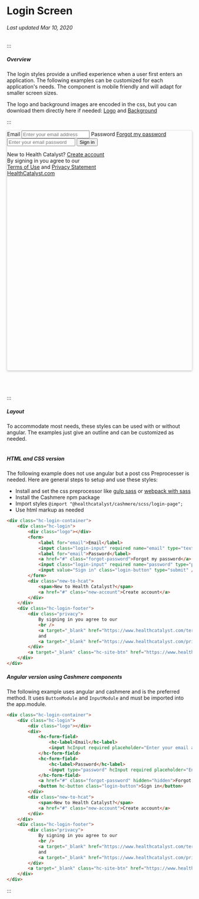 # Login Screen

###### Last updated Mar 10, 2020

:::

##### Overview

The login styles provide a unified experience when a user first enters an application. The following examples can be customized for each application's needs. The component is mobile friendly and will adapt for smaller screen sizes.

The logo and background images are encoded in the css, but you can download them directly here if needed: [Logo](https://cashmere.healthcatalyst.net/assets/HealthCatalyst_Horizontal.svg) and [Background](https://cashmere.healthcatalyst.net/assets/login_bg.jpg)

:::
<br>

<div class="hc-login-container" style="height: 650px; border: 1px solid #e0e3e6; box-shadow: 0 2px 5px rgb(0 0 0 / 20%); border-radius: 4px;">
    <div class="hc-login">
        <div class="logo"></div>
        <form>
            <label for="email">Email</label>
            <input class="login-input" required name="email" type="text" placeholder="Enter your email address" />
            <label for="email">Password</label>
            <a href="#" class="forgot-password">Forgot my password</a>
            <input class="login-input" required name="password" type="password" placeholder="Enter your email password"/>
            <input value="Sign in" class="login-button" type="submit" />
        </form>
        <div class="new-to-hcat">
            <span>New to Health Catalyst?</span>
            <a href="#" class="new-account">Create account</a>
        </div>
    </div>
    <div class="hc-login-footer">
        <div class="privacy">
            By signing in you agree to our
            <br />
            <a target="_blank" href="https://www.healthcatalyst.com/terms-conditions/">Terms of Use</a>
            and
            <a target="_blank" href="https://www.healthcatalyst.com/privacy-policy/">Privacy Statement</a>
        </div>
        <a target="_blank" class="hc-site-btn" href="https://www.healthcatalyst.com" title="Visit the Health Catalyst website">HealthCatalyst.com</a>
    </div>
</div>
<br>
<br>
<br>

:::

##### Layout

To accommodate most needs, these styles can be used with or without angular. The examples just give an outline and can be customized as needed.
<br>
<br>

##### HTML and CSS version

The following example does not use angular but a post css Preprocesser is needed. Here are general steps to setup and use these styles:

-   Install and set the css preprocessor like [gulp sass](https://github.com/dlmanning/gulp-sass) or [webpack with sass](https://github.com/webpack-contrib/sass-loader)
-   Install the Cashmere npm package
-   Import styles `@import "@healthcatalyst/cashmere/scss/login-page";`
-   Use html markup as needed

```html
<div class="hc-login-container">
    <div class="hc-login">
        <div class="logo"></div>
        <form>
            <label for="email">Email</label>
            <input class="login-input" required name="email" type="text" placeholder="Enter your email address" />
            <label for="email">Password</label>
            <a href="#" class="forgot-password">Forgot my password</a>
            <input class="login-input" required name="password" type="password" placeholder="Enter your email password"/>
            <input value="Sign in" class="login-button" type="submit" />
        </form>
        <div class="new-to-hcat">
            <span>New to Health Catalyst?</span>
            <a href="#" class="new-account">Create account</a>
        </div>
    </div>
    <div class="hc-login-footer">
        <div class="privacy">
            By signing in you agree to our
            <br />
            <a target="_blank" href="https://www.healthcatalyst.com/terms-conditions/">Terms of Use</a>
            and
            <a target="_blank" href="https://www.healthcatalyst.com/privacy-policy/">Privacy Statement</a>
        </div>
        <a target="_blank" class="hc-site-btn" href="https://www.healthcatalyst.com" title="Visit the Health Catalyst website">HealthCatalyst.com</a>
    </div>
</div>
```

##### Angular version using Cashmere components

The following example uses angular and cashmere and is the preferred method. It uses `ButtonModule` and `InputModule` and must be imported into the app.module.

```html
<div class="hc-login-container">
    <div class="hc-login">
        <div class="logo"></div>
        <div>
            <hc-form-field>
                <hc-label>Email</hc-label>
                <input hcInput required placeholder="Enter your email address"/>
            </hc-form-field>
            <hc-form-field>
                <hc-label>Password</hc-label>
                <input type="password" hcInput required placeholder="Enter your password"/>
            </hc-form-field>
            <a href="#" class="forgot-password" hidden="hidden">Forgot my password</a>
            <button hc-button class="login-button">Sign in</button>
        </div>
        <div class="new-to-hcat">
            <span>New to Health Catalyst?</span>
            <a href="#" class="new-account">Create account</a>
        </div>
    </div>
    <div class="hc-login-footer">
        <div class="privacy">
            By signing in you agree to our
            <br />
            <a target="_blank" href="https://www.healthcatalyst.com/terms-conditions/">Terms of Use</a>
            and
            <a target="_blank" href="https://www.healthcatalyst.com/privacy-policy/">Privacy Statement</a>
        </div>
        <a target="_blank" class="hc-site-btn" href="https://www.healthcatalyst.com" title="Visit the Health Catalyst website">HealthCatalyst.com</a>
    </div>
</div>
```

:::
